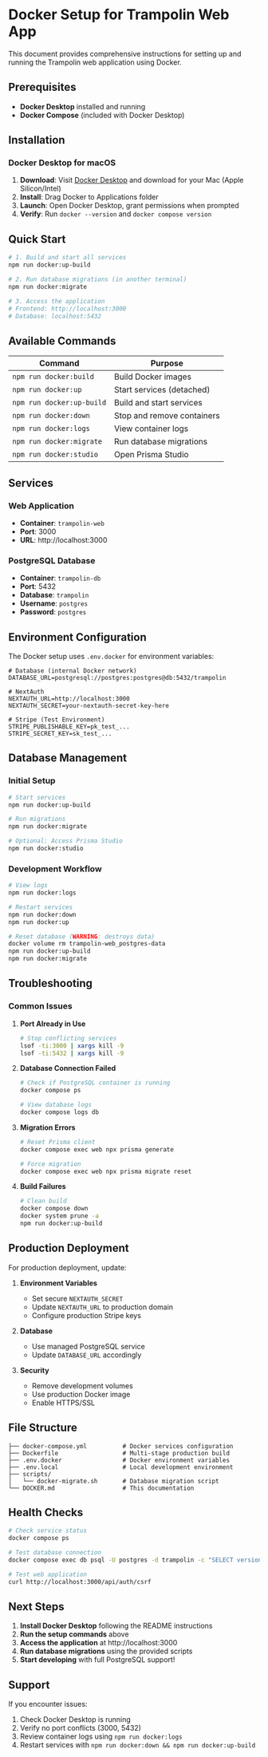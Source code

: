 # Docker Setup for Trampolin Web App

This document provides comprehensive instructions for setting up and running the Trampolin web application using Docker.

## Prerequisites

- **Docker Desktop** installed and running
- **Docker Compose** (included with Docker Desktop)

## Installation

### Docker Desktop for macOS

1. **Download**: Visit [Docker Desktop](https://www.docker.com/products/docker-desktop/) and download for your Mac (Apple Silicon/Intel)
2. **Install**: Drag Docker to Applications folder
3. **Launch**: Open Docker Desktop, grant permissions when prompted
4. **Verify**: Run `docker --version` and `docker compose version`

## Quick Start

```bash
# 1. Build and start all services
npm run docker:up-build

# 2. Run database migrations (in another terminal)
npm run docker:migrate

# 3. Access the application
# Frontend: http://localhost:3000
# Database: localhost:5432
```

## Available Commands

| Command                   | Purpose                    |
| ------------------------- | -------------------------- |
| `npm run docker:build`    | Build Docker images        |
| `npm run docker:up`       | Start services (detached)  |
| `npm run docker:up-build` | Build and start services   |
| `npm run docker:down`     | Stop and remove containers |
| `npm run docker:logs`     | View container logs        |
| `npm run docker:migrate`  | Run database migrations    |
| `npm run docker:studio`   | Open Prisma Studio         |

## Services

### Web Application

- **Container**: `trampolin-web`
- **Port**: 3000
- **URL**: http://localhost:3000

### PostgreSQL Database

- **Container**: `trampolin-db`
- **Port**: 5432
- **Database**: `trampolin`
- **Username**: `postgres`
- **Password**: `postgres`

## Environment Configuration

The Docker setup uses `.env.docker` for environment variables:

```env
# Database (internal Docker network)
DATABASE_URL=postgresql://postgres:postgres@db:5432/trampolin

# NextAuth
NEXTAUTH_URL=http://localhost:3000
NEXTAUTH_SECRET=your-nextauth-secret-key-here

# Stripe (Test Environment)
STRIPE_PUBLISHABLE_KEY=pk_test_...
STRIPE_SECRET_KEY=sk_test_...
```

## Database Management

### Initial Setup

```bash
# Start services
npm run docker:up-build

# Run migrations
npm run docker:migrate

# Optional: Access Prisma Studio
npm run docker:studio
```

### Development Workflow

```bash
# View logs
npm run docker:logs

# Restart services
npm run docker:down
npm run docker:up

# Reset database (WARNING: destroys data)
docker volume rm trampolin-web_postgres-data
npm run docker:up-build
npm run docker:migrate
```

## Troubleshooting

### Common Issues

1. **Port Already in Use**

   ```bash
   # Stop conflicting services
   lsof -ti:3000 | xargs kill -9
   lsof -ti:5432 | xargs kill -9
   ```

2. **Database Connection Failed**

   ```bash
   # Check if PostgreSQL container is running
   docker compose ps

   # View database logs
   docker compose logs db
   ```

3. **Migration Errors**

   ```bash
   # Reset Prisma client
   docker compose exec web npx prisma generate

   # Force migration
   docker compose exec web npx prisma migrate reset
   ```

4. **Build Failures**
   ```bash
   # Clean build
   docker compose down
   docker system prune -a
   npm run docker:up-build
   ```

## Production Deployment

For production deployment, update:

1. **Environment Variables**
   - Set secure `NEXTAUTH_SECRET`
   - Update `NEXTAUTH_URL` to production domain
   - Configure production Stripe keys

2. **Database**
   - Use managed PostgreSQL service
   - Update `DATABASE_URL` accordingly

3. **Security**
   - Remove development volumes
   - Use production Docker image
   - Enable HTTPS/SSL

## File Structure

```
├── docker-compose.yml          # Docker services configuration
├── Dockerfile                  # Multi-stage production build
├── .env.docker                 # Docker environment variables
├── .env.local                  # Local development environment
├── scripts/
│   └── docker-migrate.sh       # Database migration script
└── DOCKER.md                   # This documentation
```

## Health Checks

```bash
# Check service status
docker compose ps

# Test database connection
docker compose exec db psql -U postgres -d trampolin -c "SELECT version();"

# Test web application
curl http://localhost:3000/api/auth/csrf
```

## Next Steps

1. **Install Docker Desktop** following the README instructions
2. **Run the setup commands** above
3. **Access the application** at http://localhost:3000
4. **Run database migrations** using the provided scripts
5. **Start developing** with full PostgreSQL support!

## Support

If you encounter issues:

1. Check Docker Desktop is running
2. Verify no port conflicts (3000, 5432)
3. Review container logs using `npm run docker:logs`
4. Restart services with `npm run docker:down && npm run docker:up-build`
